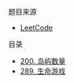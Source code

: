 题目来源
- [LeetCode](https://leetcode-cn.com/problemset/all/)

目录
- [200. 岛屿数量](00/A200.cs)
- [289. 生命游戏](80/A289.cs)
